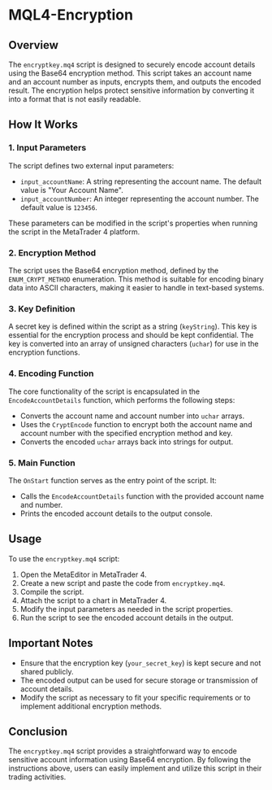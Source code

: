 # MQL4-Encryption

## Overview
The `encryptkey.mq4` script is designed to securely encode account details using the Base64 encryption method. This script takes an account name and an account number as inputs, encrypts them, and outputs the encoded result. The encryption helps protect sensitive information by converting it into a format that is not easily readable.

## How It Works

### 1. Input Parameters
The script defines two external input parameters:
- `input_accountName`: A string representing the account name. The default value is "Your Account Name".
- `input_accountNumber`: An integer representing the account number. The default value is `123456`.

These parameters can be modified in the script's properties when running the script in the MetaTrader 4 platform.

### 2. Encryption Method
The script uses the Base64 encryption method, defined by the `ENUM_CRYPT_METHOD` enumeration. This method is suitable for encoding binary data into ASCII characters, making it easier to handle in text-based systems.

### 3. Key Definition
A secret key is defined within the script as a string (`keyString`). This key is essential for the encryption process and should be kept confidential. The key is converted into an array of unsigned characters (`uchar`) for use in the encryption functions.

### 4. Encoding Function
The core functionality of the script is encapsulated in the `EncodeAccountDetails` function, which performs the following steps:
- Converts the account name and account number into `uchar` arrays.
- Uses the `CryptEncode` function to encrypt both the account name and account number with the specified encryption method and key.
- Converts the encoded `uchar` arrays back into strings for output.

### 5. Main Function
The `OnStart` function serves as the entry point of the script. It:
- Calls the `EncodeAccountDetails` function with the provided account name and number.
- Prints the encoded account details to the output console.

## Usage
To use the `encryptkey.mq4` script:
1. Open the MetaEditor in MetaTrader 4.
2. Create a new script and paste the code from `encryptkey.mq4`.
3. Compile the script.
4. Attach the script to a chart in MetaTrader 4.
5. Modify the input parameters as needed in the script properties.
6. Run the script to see the encoded account details in the output.

## Important Notes
- Ensure that the encryption key (`your_secret_key`) is kept secure and not shared publicly.
- The encoded output can be used for secure storage or transmission of account details.
- Modify the script as necessary to fit your specific requirements or to implement additional encryption methods.

## Conclusion
The `encryptkey.mq4` script provides a straightforward way to encode sensitive account information using Base64 encryption. By following the instructions above, users can easily implement and utilize this script in their trading activities.
